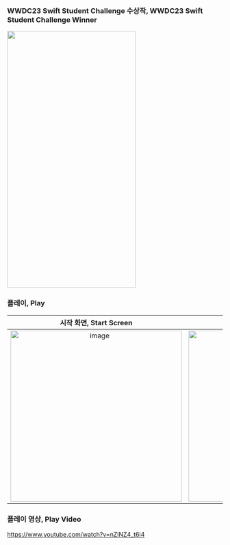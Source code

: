 ### WWDC23 Swift Student Challenge 수상작, WWDC23 Swift Student Challenge Winner
<img src="https://github.com/user-attachments/assets/f79b14e1-4ef9-4430-aab7-bebed5eb69e2" width="300" height="600"/>

### 플레이, Play
|**시작 화면, Start Screen**|**튜토리얼, Tutorial**|**인 게임, In game**|
|:---:|:---:|:---:|
|<img width="400" alt="image" src="https://github.com/user-attachments/assets/0b6d67d8-d081-489e-a2cf-6fb8d92fd272">|<img width="400" alt="image" src="https://github.com/user-attachments/assets/98920f58-c950-4b23-8bde-5abc6f0d4c4d">|<img width="400" alt="image" src="https://github.com/user-attachments/assets/13881a51-c112-4272-927c-dc9b531ba334">|

### 플레이 영상, Play Video
https://www.youtube.com/watch?v=nZlNZ4_t6i4
